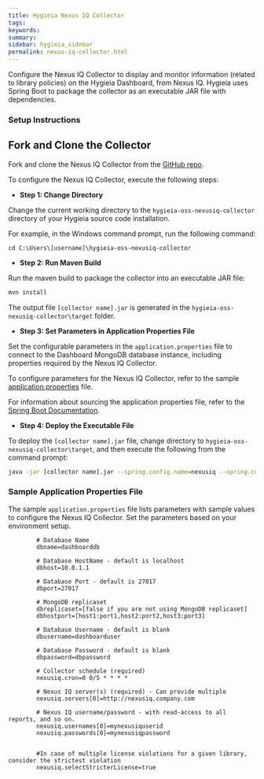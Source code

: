 ```yaml
---
title: Hygieia Nexus IQ Collector
tags:
keywords:
summary:
sidebar: hygieia_sidebar
permalink: nexus-iq-collector.html
---
```


Configure the Nexus IQ Collector to display and monitor information (related to library policies) on the Hygieia Dashboard, from Nexus IQ. Hygieia uses Spring Boot to package the collector as an executable JAR file with dependencies.

### Setup Instructions

## Fork and Clone the Collector 

Fork and clone the Nexus IQ Collector from the [GitHub repo](https://github.com/Hygieia/hygieia-oss-nexusiq-collector). 

To configure the Nexus IQ Collector, execute the following steps:

*   **Step 1: Change Directory**

Change the current working directory to the `hygieia-oss-nexusiq-collector` directory of your Hygieia source code installation.

For example, in the Windows command prompt, run the following command:

```
cd C:\Users\[username]\hygieia-oss-nexusiq-collector
```

*   **Step 2: Run Maven Build**

Run the maven build to package the collector into an executable JAR file:

```bash
mvn install
```

The output file `[collector name].jar` is generated in the `hygieia-oss-nexusiq-collector\target` folder.

*   **Step 3: Set Parameters in Application Properties File**

Set the configurable parameters in the `application.properties` file to connect to the Dashboard MongoDB database instance, including properties required by the Nexus IQ Collector.

To configure parameters for the Nexus IQ Collector, refer to the sample [application.properties](#sample-application-properties-file) file.

For information about sourcing the application properties file, refer to the [Spring Boot Documentation](http://docs.spring.io/spring-boot/docs/current-SNAPSHOT/reference/htmlsingle/#boot-features-external-config-application-property-files).

*   **Step 4: Deploy the Executable File**

To deploy the `[collector name].jar` file, change directory to `hygieia-oss-nexusiq-collector\target`, and then execute the following from the command prompt:

```bash
java -jar [collector name].jar --spring.config.name=nexusiq --spring.config.location=[path to application.properties file]
```

### Sample Application Properties File

The sample `application.properties` file lists parameters with sample values to configure the Nexus IQ Collector. Set the parameters based on your environment setup.

```properties
		# Database Name
		dbname=dashboarddb

		# Database HostName - default is localhost
		dbhost=10.0.1.1

		# Database Port - default is 27017
		dbport=27017

		# MongoDB replicaset
		dbreplicaset=[false if you are not using MongoDB replicaset]
		dbhostport=[host1:port1,host2:port2,host3:port3]

		# Database Username - default is blank
		dbusername=dashboarduser

		# Database Password - default is blank
		dbpassword=dbpassword

		# Collector schedule (required)
		nexusiq.cron=0 0/5 * * * *

		# Nexus IQ server(s) (required) - Can provide multiple
		nexusiq.servers[0]=http://nexusiq.company.com

		# Nexus IQ username/password - with read-access to all reports, and so on.
		nexusiq.usernames[0]=mynexusiquserid
		nexusiq.passwords[0]=mynexusiqpassword


		#In case of multiple license violations for a given library, consider the strictest violation
		nexusiq.selectStricterLicense=true
```		
